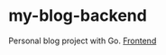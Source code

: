 # my-blog-backend
Personal blog project with Go.
[Frontend](https://github.com/kazuma007/my-blog-frontend)